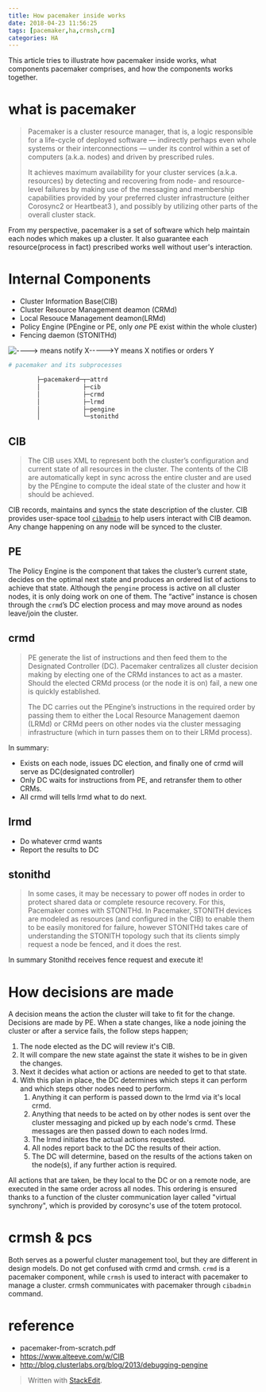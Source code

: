 ```yaml
---
title: How pacemaker inside works
date: 2018-04-23 11:56:25
tags: [pacemaker,ha,crmsh,crm]
categories: HA
---
```


This article tries to illustrate how pacemaker inside works, what components pacemaker comprises, and how the components works together.

# what is pacemaker
>Pacemaker is a cluster resource manager, that is, a logic responsible for a life-cycle of deployed software — indirectly perhaps even whole systems or their interconnections — under its control within a set of computers (a.k.a. nodes) and driven by prescribed rules. 
>
>It achieves maximum availability for your cluster services (a.k.a. resources) by detecting and recovering from node- and resource-level failures by making use of the messaging and membership capabilities provided by your preferred cluster infrastructure (either Corosync2 or Heartbeat3 ), and possibly by utilizing other parts of the overall cluster stack.

From my perspective, pacemaker is a set of software which help maintain each nodes which makes up a cluster.
It also guarantee each resource(process in fact) prescribed works well without user's interaction.


# Internal Components
* Cluster Information Base(CIB)
* Cluster Resource Management deamon (CRMd)
* Local Resouce Management deamon(LRMd)
* Policy Engine (PEngine or PE, only *one* PE exist within the whole cluster)
* Fencing daemon (STONITHd)

<!--more--> 

![----> means notify](http://clusterlabs.org/pacemaker/doc/en-US/Pacemaker/1.1/html/Clusters_from_Scratch/images/pcmk-internals.png)
X----->Y  means X notifies or orders Y


```bash
# pacemaker and its subprocesses

        ├─pacemakerd─┬─attrd
        │            ├─cib
        │            ├─crmd
        │            ├─lrmd
        │            ├─pengine
        │            └─stonithd

```
## CIB
> The CIB uses XML to represent both the cluster’s configuration and current state of all resources in the cluster.
The contents of the CIB are automatically kept in sync across the entire cluster and are used by the PEngine to compute the ideal state of the cluster and how it should be achieved.

CIB records, maintains and syncs the state description of the cluster.
CIB provides user-space tool [`cibadmin`](https://clusterlabs.org/pacemaker/man/cibadmin.8.html) to help users interact with CIB deamon. Any change happening on any node will be synced to the cluster.
## PE
The Policy Engine is the component that takes the cluster’s current state, decides on the optimal next state and produces an ordered list of actions to achieve that state.
Although the `pengine` process is active on all cluster nodes, it is only doing work on one of them. The “active” instance is chosen through the `crmd`’s DC election process and may move around as nodes leave/join the cluster.

## crmd



>PE generate the list of instructions  and then feed them to the Designated Controller (DC). Pacemaker centralizes all cluster decision making by electing one of the CRMd instances to act as a master. Should the elected CRMd process (or the node it is on) fail, a new one is quickly established.
>
>The DC carries out the PEngine’s instructions in the required order by passing them to either the Local Resource Management daemon (LRMd) or CRMd peers on other nodes via the cluster messaging infrastructure (which in turn passes them on to their LRMd process).

In summary:
* Exists on each node,  issues DC election, and finally one of crmd will serve as DC(designated controller)
* Only DC waits for instructions from PE, and retransfer them to other CRMs.
* All crmd will tells lrmd what to do next.

## lrmd
* Do whatever crmd wants
* Report the results to DC

## stonithd
>In some cases, it may be necessary to power off nodes in order to protect shared data or complete resource recovery. For this, Pacemaker comes with STONITHd.
>In Pacemaker, STONITH devices are modeled as resources (and configured in the CIB) to enable them to be easily monitored for failure, however STONITHd takes care of understanding the STONITH topology such that its clients simply request a node be fenced, and it does the rest.

In summary
Stonithd receives fence request and execute it!

# How decisions are made
A decision means the action the cluster will take to fit for the change. Decisions are made by PE.
When a state changes, like a node joining the cluster or after a service fails, the follow steps happen;

1.  The node elected as the DC will review it's CIB.
2.  It will compare the new state against the state it wishes to be in given the changes.
3.  Next it decides what action or actions are needed to get to that state.
4.  With this plan in place, the DC determines which steps it can perform and which steps other nodes need to perform.
    1.  Anything it can perform is passed down to the lrmd via it's local crmd.
    2.  Anything that needs to be acted on by other nodes is sent over the cluster messaging and picked up by each node's crmd. These messages are then passed down to each nodes lrmd.
    3.  The lrmd initiates the actual actions requested.
    4.  All nodes report back to the DC the results of their action.
    5.  The DC will determine, based on the results of the actions taken on the node(s), if any further action is required.

All actions that are taken, be they local to the DC or on a remote node, are executed in the same order across all nodes. This ordering is ensured thanks to a function of the cluster communication layer called "virtual synchrony", which is provided by corosync's use of the totem protocol.

# crmsh & pcs
Both serves as a powerful cluster management tool, but they are different in design models.
Do not get confused with crmd and crmsh. `crmd` is a pacemaker component, while `crmsh` is used to interact with pacemaker to manage a cluster.
crmsh communicates with pacemaker through `cibadmin` command.



# reference
-  pacemaker-from-scratch.pdf
-  https://www.alteeve.com/w/CIB
- http://blog.clusterlabs.org/blog/2013/debugging-pengine



> Written with [StackEdit](https://stackedit.io/).
